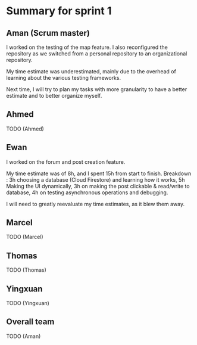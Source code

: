 # Summary for sprint 1

## Aman (Scrum master)

I worked on the testing of the map feature. I also reconfigured the repository as we switched from a personal repository to an organizational repository.

My time estimate was underestimated, mainly due to the overhead of learning about the various testing frameworks.

Next time, I will try to plan my tasks with more granularity to have a better estimate and to better organize myself.


## Ahmed

TODO (Ahmed)


## Ewan

I worked on the forum and post creation feature.

My time estimate was of 8h, and I spent 15h from start to finish. 
Breakdown : 3h choosing a database (Cloud Firestore) and learning how it works, 5h Making the UI dynamically, 3h on making the post clickable & read/write to database, 4h on testing asynchronous operations and debugging.

I will need to greatly reevaluate my time estimates, as it blew them away.


## Marcel

TODO (Marcel)


## Thomas

TODO (Thomas)


## Yingxuan

TODO (Yingxuan)


## Overall team

TODO (Aman)
